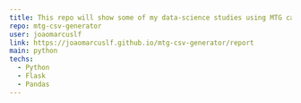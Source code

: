 ```yaml
---
title: This repo will show some of my data-science studies using MTG cardbase
repo: mtg-csv-generator
user: joaomarcuslf
link: https://joaomarcuslf.github.io/mtg-csv-generator/report
main: python
techs:
  - Python
  - Flask
  - Pandas
---
```

